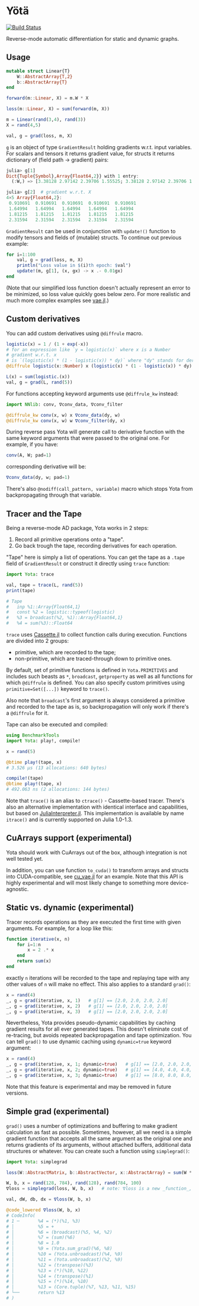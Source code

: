 # Yötä

[![Build Status](https://travis-ci.org/dfdx/Yota.jl.svg?branch=master)](https://travis-ci.org/dfdx/Yota.jl)

Reverse-mode automatic differentiation for static and dynamic graphs.

## Usage

```julia
mutable struct Linear{T}
    W::AbstractArray{T,2}
    b::AbstractArray{T}
end

forward(m::Linear, X) = m.W * X

loss(m::Linear, X) = sum(forward(m, X))

m = Linear(rand(3,4), rand(3))
X = rand(4,5)

val, g = grad(loss, m, X)
```

`g` is an object of type `GradientResult` holding gradients w.r.t. input variables. For scalars
and tensors it returns gradient value, for structs it returns dictionary of
(field path → gradient) pairs:

```julia
julia> g[1]
Dict{Tuple{Symbol},Array{Float64,2}} with 1 entry:
  (:W,) => [3.38128 2.97142 2.39706 1.55525; 3.38128 2.97142 2.39706 1.55525; 3.38128 2.97142 2.39706 1.55525]   # gradient w.r.t. m.W

julia> g[2]  # gradient w.r.t. X
4×5 Array{Float64,2}:
 0.910691  0.910691  0.910691  0.910691  0.910691
 1.64994   1.64994   1.64994   1.64994   1.64994
 1.81215   1.81215   1.81215   1.81215   1.81215
 2.31594   2.31594   2.31594   2.31594   2.31594
```

`GradientResult` can be used in conjunction with `update!()` function to modify tensors and fields of (mutable) structs. To continue out previous example:

```julia
for i=1:100
    val, g = grad(loss, m, X)
    println("Loss value in $(i)th epoch: $val")
    update!(m, g[1], (x, gx) -> x .- 0.01gx)
end
```

(Note that our simplified loss function doesn't actually represent an error to be minimized, so loss value quickly goes below zero. For more realistic and much more complex examples see [vae.jl](https://github.com/dfdx/Yota.jl/blob/master/examples/vae.jl).)

## Custom derivatives

You can add custom derivatives using `@diffrule` macro.

```julia
logistic(x) = 1 / (1 + exp(-x))
# for an expression like `y = logistic(x)` where x is a Number
# gradient w.r.t. x
# is `(logistic(x) * (1 - logistic(x)) * dy)` where "dy" stands for derivative "dL/dy"
@diffrule logistic(x::Number) x (logistic(x) * (1 - logistic(x)) * dy)

L(x) = sum(logistic.(x))
val, g = grad(L, rand(5))
```

For functions accepting keyword arguments use `@diffrule_kw` instead:

```julia
import NNlib: conv, ∇conv_data, ∇conv_filter

@diffrule_kw conv(x, w) x ∇conv_data(dy, w)
@diffrule_kw conv(x, w) w ∇conv_filter(dy, x)
```

During reverse pass Yota will generate call to derivative function with the same keyword arguments that were
passed to the original one. For example, if you have:

```julia
conv(A, W; pad=1)
```

corresponding derivative will be:

```julia
∇conv_data(dy, w; pad=1)
```

There's also `@nodiff(call_pattern, variable)` macro which stops Yota from backpropagating through that variable.

## Tracer and the Tape

Being a reverse-mode AD package, Yota works in 2 steps:

1. Record all primitive operations onto a "tape".
2. Go back trough the tape, recording derivatives for each operation.

"Tape" here is simply a list of operations. You can get the tape as a `.tape` field of `GradientResult` or construct it directly using `trace` function:

```julia
import Yota: trace

val, tape = trace(L, rand(5))
print(tape)

# Tape
#   inp %1::Array{Float64,1}
#   const %2 = logistic::typeof(logistic)
#   %3 = broadcast(%2, %1)::Array{Float64,1}
#   %4 = sum(%3)::Float64
```
`trace` uses [Cassette.jl](https://github.com/jrevels/Cassette.jl) to collect function calls during execution. Functions are divided into 2 groups:

 * primitive, which are recorded to the tape;
 * non-primitive, which are traced-through down to primitive ones.

By default, set of primitive functions is defined in `Yota.PRIMITIVES` and includes such beasts as `*`, `broadcast`, `getproperty` as well as all functions for which `@diffrule` is defined. You can also specify custom primitives using `primitive=Set([...])` keyword to `trace()`.

Also note that `broadcast`'s first argument is always considered a primitive and recorded to the tape as is, so backpropagation will only work if there's a `@diffrule` for it.

Tape can also be executed and compiled:

```julia
using BenchmarkTools
import Yota: play!, compile!

x = rand(5)

@btime play!(tape, x)
# 3.526 μs (13 allocations: 640 bytes)

compile!(tape)
@btime play!(tape, x)
# 492.063 ns (2 allocations: 144 bytes)
```

Note that `trace()` is an alias to `ctrace()` - Cassette-based tracer. There's also an alternative implementation with identical interface and capabilities, but based on [JuliaInterpreter.jl](https://github.com/JuliaDebug/JuliaInterpreter.jl). This implementation is available by name `itrace()` and is currently supported on Julia 1.0-1.3.

## CuArrays support (experimental)

Yota should work with CuArrays out of the box, although integration is not well tested yet.

In addition, you can use function `to_cuda()` to transform arrays and structs into CUDA-compatible, see [cu_vae.jl](https://github.com/dfdx/Yota.jl/blob/master/examples/cu_vae.jl) for an example. Note that this API is highly experimental and will most likely change to something more device-agnostic.


## Static vs. dynamic (experimental)

Tracer records operations as they are executed the first time with given arguments. For example, for a loop like this:

```julia
function iterative(x, n)
    for i=1:n
        x = 2 .* x
    end
    return sum(x)
end
```
exactly `n` iterations will be recorded to the tape and replaying tape with any other values of `n` will make no effect. This also applies to a standard `grad()`:

```julia
x = rand(4)
_, g = grad(iterative, x, 1)   # g[1] == [2.0, 2.0, 2.0, 2.0]
_, g = grad(iterative, x, 2)   # g[1] == [2.0, 2.0, 2.0, 2.0]
_, g = grad(iterative, x, 3)   # g[1] == [2.0, 2.0, 2.0, 2.0]
```

Nevertheless, Yota provides pseudo-dynamic capabilities by caching gradient results for all ever generated tapes. This doesn't eliminate cost of re-tracing, but avoids repeated backpropagation and tape optimization. You can tell `grad()` to use dynamic caching using `dynamic=true` keyword argument:


```julia
x = rand(4)
_, g = grad(iterative, x, 1; dynamic=true)   # g[1] == [2.0, 2.0, 2.0, 2.0]
_, g = grad(iterative, x, 2; dynamic=true)   # g[1] == [4.0, 4.0, 4.0, 4.0]
_, g = grad(iterative, x, 3; dynamic=true)   # g[1] == [8.0, 8.0, 8.0, 8.0]
```

Note that this feature is experimental and may be removed in future versions.


## Simple grad (experimental)

`grad()` uses a number of optimizations and buffering to make gradient calculation as fast as possible. Sometimes, however, all we need is a simple gradient function that accepts all the same argument as the original one and returns gradients of its arguments, without attached buffers, additional data structures or whatever. You can create such a function using `simplegrad()`:

```julia
import Yota: simplegrad

loss(W::AbstractMatrix, b::AbstractVector, x::AbstractArray) = sum(W * x .+ b)

W, b, x = rand(128, 784), rand(128), rand(784, 100)
∇loss = simplegrad(loss, W, b, x)   # note: ∇loss is a new _function_, world age concerns apply

val, dW, db, dx = ∇loss(W, b, x)

@code_lowered ∇loss(W, b, x)
# CodeInfo(
# 1 ─       %4 = (*)(%1, %3)
# │         %5 = +
# │         %6 = (broadcast)(%5, %4, %2)
# │         %7 = (sum)(%6)
# │         %8 = 1.0
# │         %9 = (Yota.sum_grad)(%6, %8)
# │         %10 = (Yota.unbroadcast)(%4, %9)
# │         %11 = (Yota.unbroadcast)(%2, %9)
# │         %12 = (transpose)(%3)
# │         %13 = (*)(%10, %12)
# │         %14 = (transpose)(%1)
# │         %15 = (*)(%14, %10)
# │         %13 = (Core.tuple)(%7, %13, %11, %15)
# └──       return %13
# )
```
